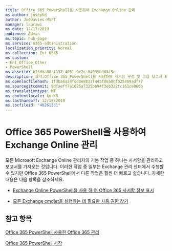 ```yaml
---
title: Office 365 PowerShell을 사용하여 Exchange Online 관리
ms.author: josephd
author: JoeDavies-MSFT
manager: laurawi
ms.date: 12/17/2019
audience: Admin
ms.topic: hub-page
ms.service: o365-administration
localization_priority: Normal
ms.collection: Ent_O365
ms.custom:
- Ent_Office_Other
- PowerShell
ms.assetid: b23dda88-f137-4051-9c2c-84035ad63f5e
description: 요약:Office 365 PowerShell을 사용하여 사서함 구성 및 고급 보고서 표시 등 Microsoft Exchange Online을 관리할 수 있습니다.
ms.openlocfilehash: 1fdba6a34fdd3e8833f445f86a8cf025409adf77
ms.sourcegitcommit: 9dfaeff7a1625a7325bb94f3eb322fc161ce066b
ms.translationtype: MT
ms.contentlocale: ko-KR
ms.lasthandoff: 12/18/2019
ms.locfileid: "40261331"
---
```

# <a name="manage-exchange-online-with-office-365-powershell"></a>Office 365 PowerShell을 사용하여 Exchange Online 관리

모든 Microsoft Exchange Online 관리자의 기본 작업 중 하나는 사서함을 관리하고 보고서를 가져오는 것입니다. 이러한 작업 중 일부는 Exchange 관리 센터에서 수행할 수 있지만 Office 365 PowerShell에서 다른 작업은 훨씬 더 빠르고 쉽습니다. 자세한 내용은 다음 항목을 참조하세요.
  
- [Exchange Online PowerShell을 사용 하 여 Office 365 사서함 정보 표시](https://docs.microsoft.com/exchange/recipients-in-exchange-online/manage-user-mailboxes/use-powershell-to-display-mailbox-information)
    
- [모든 Exchange cmdlet을 실행하는 데 필요한 사용 권한 찾기](https://docs.microsoft.com/powershell/exchange/exchange-server/find-exchange-cmdlet-permissions)
    
## <a name="see-also"></a>참고 항목

[Office 365 PowerShell 사용한 Office 365 관리](manage-office-365-with-office-365-powershell.md)
  
[Office 365 PowerShell 시작](getting-started-with-office-365-powershell.md)

